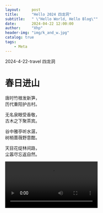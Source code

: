 ```yaml
---
layout:     post
title:      "Hello 2024 四龙洞"
subtitle:   " \"Hello World, Hello Blog\""
date:       2024-04-22 12:00:00
author:     "Xhp"
header-img: "img/k_and_w.jpg"
catalog: true
tags:
    - Meta
---
```


2024-4-22-travel 四龙洞

# 春日进山

唐时竹根发新笋，  
历代重阳护古村。

无名泉眼受香敬，  
古木之下聚茶宾。

谷中雅亭听水潺，  
树梢蔷薇野意酣。

天目花绽林间路，  
尘嚣尽忘返自然。

<video controls>
  <source src="https://cdn.jsdelivr.net/gh/xhplj/git-img/c3d78c9a1b4d42636d7d2e7e4cfa28dd.mp4" type="video/mp4">
</video>
